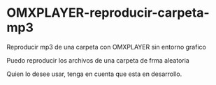 # OMXPLAYER-reproducir-carpeta-mp3
Reproducir mp3 de una carpeta con OMXPLAYER sin entorno grafico

Puedo reproducir los archivos de una carpeta de frma aleatoria

Quien lo desee usar, tenga en cuenta que esta en desarrollo.
